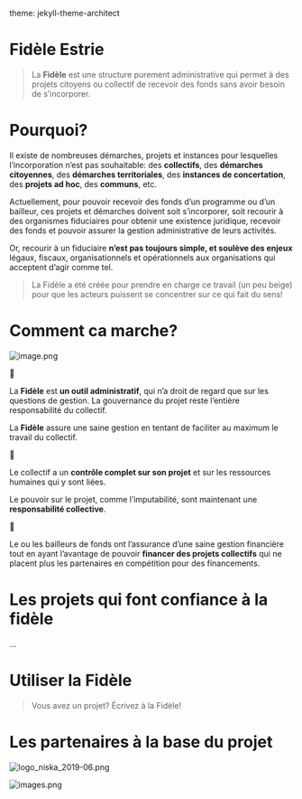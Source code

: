 theme: jekyll-theme-architect

# Fidèle Estrie

> La **Fidèle** est une structure purement administrative qui permet à des projets citoyens ou collectif de recevoir des fonds sans avoir besoin de s’incorporer.
> 

# Pourquoi?

Il existe de nombreuses démarches, projets et instances pour lesquelles l’incorporation n’est pas souhaitable: des **collectifs**, des **démarches citoyennes**, des **démarches territoriales**, des **instances de concertation**, des **projets ad hoc**, des **communs**, etc.

Actuellement, pour pouvoir recevoir des fonds d’un programme ou d’un bailleur, ces projets et démarches doivent soit s’incorporer, soit recourir à des organismes fiduciaires pour obtenir une existence juridique, recevoir des fonds et pouvoir assurer la gestion administrative de leurs activités.

Or, recourir à un fiduciaire **n’est pas toujours simple, et soulève des enjeux** légaux, fiscaux, organisationnels et opérationnels aux organisations qui acceptent d’agir comme tel.

> La Fidèle a été créée pour prendre en charge ce travail (un peu beige) pour que les acteurs puissent se concentrer sur ce qui fait du sens!
> 

# Comment ca marche?

![image.png](Fide%CC%80le%20Estrie%201135733758f580ce91efe0568d75626a/image.png)

<aside>
🔑

La **Fidèle** est **un outil administratif**, qui n’a droit de regard que sur les questions de gestion. La gouvernance du projet reste l’entière responsabilité du collectif.

La **Fidèle** assure une saine gestion en tentant de faciliter au maximum le travail du collectif.

</aside>

<aside>
🧡

Le collectif a un **contrôle complet sur son projet** et sur les ressources humaines qui y sont liées.

Le pouvoir sur le projet, comme l’imputabilité, sont maintenant une **responsabilité collective**.

</aside>

<aside>
🏦

Le ou les bailleurs de fonds ont l’assurance d’une saine gestion financière tout en ayant l’avantage de pouvoir **financer des projets collectifs** qui ne placent plus les partenaires en compétition pour des financements.

</aside>

# Les projets qui font confiance à la fidèle

…

# Utiliser la Fidèle

> Vous avez un projet? Écrivez à la Fidèle!
> 

# Les partenaires à la base du projet

![logo_niska_2019-06.png](Fide%CC%80le%20Estrie%201135733758f580ce91efe0568d75626a/logo_niska_2019-06.png)

![images.png](Fide%CC%80le%20Estrie%201135733758f580ce91efe0568d75626a/images.png)
